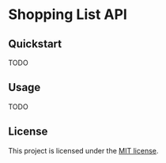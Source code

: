 # Shopping List API

## Quickstart
TODO

## Usage
TODO

## License

This project is licensed under the [MIT license](LICENSE).